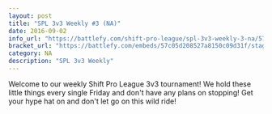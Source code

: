 ```yaml
---
layout: post
title: "SPL 3v3 Weekly #3 (NA)"
date: 2016-09-02
info_url: "https://battlefy.com/shift-pro-league/spl-3v3-weekly-3-na/57c05d208527a8150c09d31f/info"
bracket_url: "https://battlefy.com/embeds/57c05d208527a8150c09d31f/stage/57c05d208527a8150c09d320"
category: NA
description: "SPL 3v3 Weekly"
---
```


Welcome to our weekly Shift Pro League 3v3 tournament! We hold these little things every single Friday and don't have any plans on stopping! Get your hype hat on and don't let go on this wild ride!
